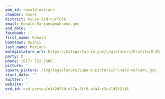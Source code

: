 ```yaml
---
aom_id: ronald-mariano
chamber: house
district: house-3rd-norfolk
email: Ronald.Mariano@mahouse.gov
end_date: ''
facebook: ''
first_name: Ronald
hometown: Quincy
last_name: Mariano
malegislature_url: https://malegislature.gov/Legislators/Profile/R_M1
party: D
phone: (617) 722-2300
picture: ''
square_picture: /img/legislators/square-pictures/ronald-mariano.jpg
start_date: ''
twitter: ''
website: ''
ocd_id: ocd-person/e142d28d-e57a-4ff9-afa4-c3cd149f2114
---
```

